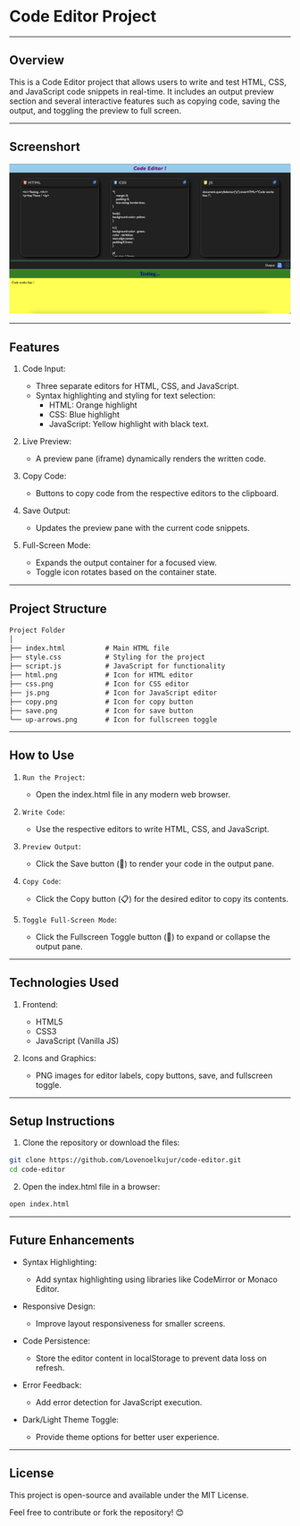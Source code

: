 # Code Editor Project
---

## Overview

This is a Code Editor project that allows users to write and test HTML, CSS, and JavaScript code snippets in real-time. It includes an output preview section and several interactive features such as copying code, saving the output, and toggling the preview to full screen.

---

## Screenshort
![img](./ss.png)

---

## Features

1. Code Input:

    * Three separate editors for HTML, CSS, and JavaScript.
    * Syntax highlighting and styling for text selection:
        * HTML: Orange highlight
        * CSS: Blue highlight
        * JavaScript: Yellow highlight with black text.

2. Live Preview:

    * A preview pane (iframe) dynamically renders the written code.

3. Copy Code:

    * Buttons to copy code from the respective editors to the clipboard.

4. Save Output:

    * Updates the preview pane with the current code snippets.

5. Full-Screen Mode:

    * Expands the output container for a focused view.
    * Toggle icon rotates based on the container state.
---

## Project Structure

```graph
Project Folder
│
├── index.html          # Main HTML file
├── style.css           # Styling for the project
├── script.js           # JavaScript for functionality
├── html.png            # Icon for HTML editor
├── css.png             # Icon for CSS editor
├── js.png              # Icon for JavaScript editor
├── copy.png            # Icon for copy button
├── save.png            # Icon for save button
└── up-arrows.png       # Icon for fullscreen toggle
```
---

## How to Use

1. `Run the Project`:

    * Open the index.html file in any modern web browser.

2. `Write Code`:

    * Use the respective editors to write HTML, CSS, and JavaScript.

3. `Preview Output`:

    * Click the Save button (📄) to render your code in the output pane.

4. `Copy Code`:

    * Click the Copy button (📋) for the desired editor to copy its contents.

5. `Toggle Full-Screen Mode`:

    * Click the Fullscreen Toggle button (🔼) to expand or collapse the output pane.
---

## Technologies Used

1. Frontend:

    * HTML5
    * CSS3
    * JavaScript (Vanilla JS)

2. Icons and Graphics:

    * PNG images for editor labels, copy buttons, save, and fullscreen toggle.

---

## Setup Instructions

1. Clone the repository or download the files:
```bash
git clone https://github.com/Lovenoelkujur/code-editor.git
cd code-editor
```

2. Open the index.html file in a browser:
```bash
open index.html
```
---

## Future Enhancements

* Syntax Highlighting:

    * Add syntax highlighting using libraries like CodeMirror or Monaco Editor.

* Responsive Design:

    * Improve layout responsiveness for smaller screens.

* Code Persistence:

    * Store the editor content in localStorage to prevent data loss on refresh.

* Error Feedback:

    * Add error detection for JavaScript execution.

* Dark/Light Theme Toggle:

    * Provide theme options for better user experience.
---

## License

This project is open-source and available under the MIT License.

Feel free to contribute or fork the repository! 😊